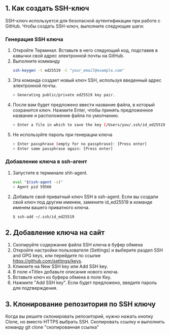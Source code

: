## 1. Как создать SSH-ключ

SSH-ключ используется для безопасной аутентификации при работе с GitHub. Чтобы создать SSH-ключ, выполните следующие шаги:

### Генерация SSH ключа

1. Откройте Терминал. Вставьте в него следующий код, подставив в кавычки свой адрес электронной почты на GitHub.
2. Выполните комманду
    ```bash
    ssh-keygen -t ed25519 -C "your_email@example.com"
    ```
3. Эта команда создает новый ключ SSH, используя введенный адрес электронной почты.
    ```bash
    > Generating public/private ed25519 key pair.
    ```
4. После вам будет предложено ввести название файла, в который сохранится ключ. Нажмите Enter, чтобы принять предложенное название и
расположение файла по умолчанию.
    ```bash
    > Enter a file in which to save the key (/Users/you/.ssh/id_ed25519): [Press enter]
    ```
5. Не используйте пароль при генерации ключа
    ```bash
    > Enter passphrase (empty for no passphrase): [Press enter]
    > Enter same passphrase again: [Press enter]
    ```

### Добавление ключа в ssh-агент

1. Запустите в терминале shh-agent.
    ```bash
    eval "$(ssh-agent -s)"
    > Agent pid 59566
    ```
2. Добавьте свой приватный ключ SSH в ssh-agent. Если вы создали свой ключ под другим именем, замените id_ed25519 в команде именем вашего приватного ключа.
    ```bash
    $ ssh-add ~/.ssh/id_ed25519
    ```

## 2. Добавление ключа на сайт

1. Скопируйте содержание файла SSH ключа в буфер обмена
2. Откройте настройки пользователя (Settings) и выберите раздел SSH and GPG keys, или перейдите по ссылке https://github.com/settings/keys.
3. Кликните на New SSH key или Add SSH key.
4. В поле «Title» добавьте описание нового ключа.
5. Вставьте ключ из буфера обмена в поле Key.
6. Нажмите "Add SSH key". Если будет предложено, введите пароль для подтверждения.

## 3. Клонирование репозитория по SSH ключу

Когда вы решите склонировать репозиторий, нужно нажать кнопку Clone, но вместо HTTPS выбрать SSH. Скопировать ссылку и выполнить
команду git clone "скопированная ссылка"
